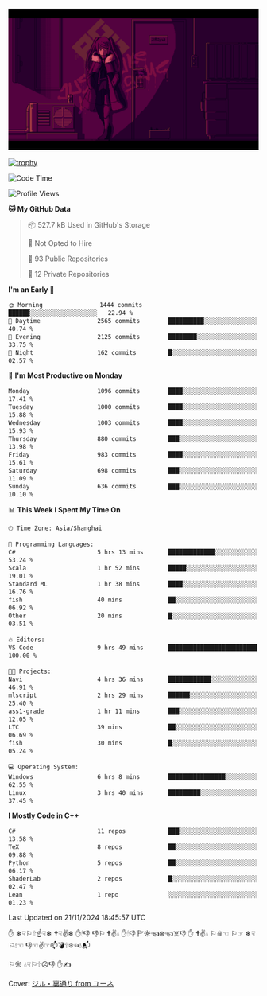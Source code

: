 ![](imgs/main.png)

[![trophy](https://github-profile-trophy.vercel.app/?username=NeilKleistGao&theme=dracula)](https://github.com/ryo-ma/github-profile-trophy)

<!--START_SECTION:waka-->
![Code Time](http://img.shields.io/badge/Code%20Time-1%2C441%20hrs%208%20mins-blue)

![Profile Views](http://img.shields.io/badge/Profile%20Views-0-blue)

**🐱 My GitHub Data** 

> 📦 527.7 kB Used in GitHub's Storage 
 > 
> 🚫 Not Opted to Hire
 > 
> 📜 93 Public Repositories 
 > 
> 🔑 12 Private Repositories 
 > 
**I'm an Early 🐤** 

```text
🌞 Morning                1444 commits        ██████░░░░░░░░░░░░░░░░░░░   22.94 % 
🌆 Daytime                2565 commits        ██████████░░░░░░░░░░░░░░░   40.74 % 
🌃 Evening                2125 commits        ████████░░░░░░░░░░░░░░░░░   33.75 % 
🌙 Night                  162 commits         █░░░░░░░░░░░░░░░░░░░░░░░░   02.57 % 
```
📅 **I'm Most Productive on Monday** 

```text
Monday                   1096 commits        ████░░░░░░░░░░░░░░░░░░░░░   17.41 % 
Tuesday                  1000 commits        ████░░░░░░░░░░░░░░░░░░░░░   15.88 % 
Wednesday                1003 commits        ████░░░░░░░░░░░░░░░░░░░░░   15.93 % 
Thursday                 880 commits         ███░░░░░░░░░░░░░░░░░░░░░░   13.98 % 
Friday                   983 commits         ████░░░░░░░░░░░░░░░░░░░░░   15.61 % 
Saturday                 698 commits         ███░░░░░░░░░░░░░░░░░░░░░░   11.09 % 
Sunday                   636 commits         ███░░░░░░░░░░░░░░░░░░░░░░   10.10 % 
```


📊 **This Week I Spent My Time On** 

```text
🕑︎ Time Zone: Asia/Shanghai

💬 Programming Languages: 
C#                       5 hrs 13 mins       █████████████░░░░░░░░░░░░   53.24 % 
Scala                    1 hr 52 mins        █████░░░░░░░░░░░░░░░░░░░░   19.01 % 
Standard ML              1 hr 38 mins        ████░░░░░░░░░░░░░░░░░░░░░   16.76 % 
fish                     40 mins             ██░░░░░░░░░░░░░░░░░░░░░░░   06.92 % 
Other                    20 mins             █░░░░░░░░░░░░░░░░░░░░░░░░   03.51 % 

🔥 Editors: 
VS Code                  9 hrs 49 mins       █████████████████████████   100.00 % 

🐱‍💻 Projects: 
Navi                     4 hrs 36 mins       ████████████░░░░░░░░░░░░░   46.91 % 
mlscript                 2 hrs 29 mins       ██████░░░░░░░░░░░░░░░░░░░   25.40 % 
ass1-grade               1 hr 11 mins        ███░░░░░░░░░░░░░░░░░░░░░░   12.05 % 
LTC                      39 mins             ██░░░░░░░░░░░░░░░░░░░░░░░   06.69 % 
fish                     30 mins             █░░░░░░░░░░░░░░░░░░░░░░░░   05.24 % 

💻 Operating System: 
Windows                  6 hrs 8 mins        ████████████████░░░░░░░░░   62.55 % 
Linux                    3 hrs 40 mins       █████████░░░░░░░░░░░░░░░░   37.45 % 
```

**I Mostly Code in C++** 

```text
C#                       11 repos            ███░░░░░░░░░░░░░░░░░░░░░░   13.58 % 
TeX                      8 repos             ██░░░░░░░░░░░░░░░░░░░░░░░   09.88 % 
Python                   5 repos             ██░░░░░░░░░░░░░░░░░░░░░░░   06.17 % 
ShaderLab                2 repos             █░░░░░░░░░░░░░░░░░░░░░░░░   02.47 % 
Lean                     1 repo              ░░░░░░░░░░░░░░░░░░░░░░░░░   01.23 % 
```




 Last Updated on 21/11/2024 18:45:57 UTC
<!--END_SECTION:waka-->

✋ ❄☟⚐🕆☝☟❄ 🕈☟✌❄ ✋🕯👎 👎⚐ 🕈✌💧 ✋🕯👎 🏱☼☜❄☜☠👎 ✋ 🕈✌💧 ⚐☠☜ ⚐☞ ❄☟⚐💧☜ 👎☜✌☞📫💣🕆❄☜💧📬

⚐☼ 💧☟⚐🕆☹👎 ✋✍

Cover: [ジル・裏通り from ユーネ](https://www.pixiv.net/artworks/62127066)
